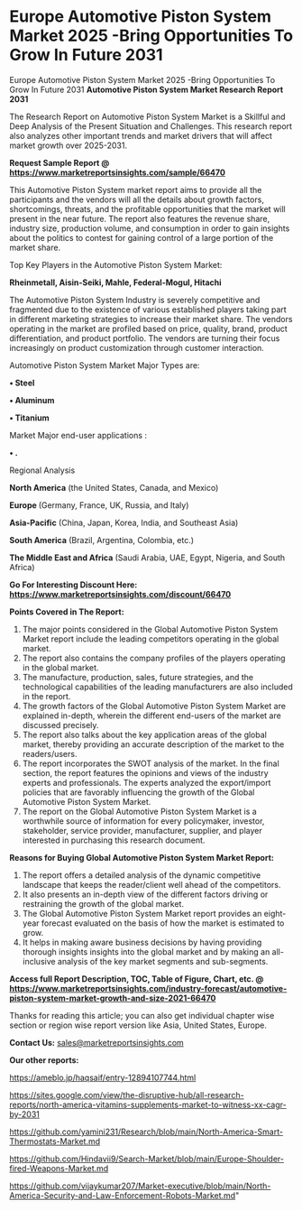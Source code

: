# Europe Automotive Piston System Market 2025 -Bring Opportunities To Grow In Future 2031
Europe Automotive Piston System Market 2025 -Bring Opportunities To Grow In Future 2031
<strong>Automotive Piston System Market Research Report 2031</strong>

The Research Report on Automotive Piston System Market is a Skillful and Deep Analysis of the Present Situation and Challenges. This research report also analyzes other important trends and market drivers that will affect market growth over 2025-2031.

<strong>Request Sample Report @ <a href=https://www.marketreportsinsights.com/sample/66470>https://www.marketreportsinsights.com/sample/66470</a></strong>

This Automotive Piston System market report aims to provide all the participants and the vendors will all the details about growth factors, shortcomings, threats, and the profitable opportunities that the market will present in the near future. The report also features the revenue share, industry size, production volume, and consumption in order to gain insights about the politics to contest for gaining control of a large portion of the market share.

Top Key Players in the Automotive Piston System Market:

<strong>Rheinmetall, Aisin-Seiki, Mahle, Federal-Mogul, Hitachi</strong>

The Automotive Piston System Industry is severely competitive and fragmented due to the existence of various established players taking part in different marketing strategies to increase their market share. The vendors operating in the market are profiled based on price, quality, brand, product differentiation, and product portfolio. The vendors are turning their focus increasingly on product customization through customer interaction.

Automotive Piston System Market Major Types are:

<strong>• Steel

• Aluminum

• Titanium</strong>

Market Major end-user applications :

<strong>• .</strong>

Regional Analysis

</u><strong><b>North America</b></strong> (the United States, Canada, and Mexico)

<strong><b>Europe </b></strong>(Germany, France, UK, Russia, and Italy)

<strong><b>Asia-Pacific</b></strong> (China, Japan, Korea, India, and Southeast Asia)

<strong><b>South America</b></strong> (Brazil, Argentina, Colombia, etc.)

<strong><b>The Middle East and Africa</b></strong> (Saudi Arabia, UAE, Egypt, Nigeria, and South Africa)

<strong>Go For Interesting Discount Here: <a href=https://www.marketreportsinsights.com/discount/66470>https://www.marketreportsinsights.com/discount/66470</a></strong>

<strong>Points Covered in The Report:</strong>
<ol>
  <li>The major points considered in the Global Automotive Piston System Market report include the leading competitors operating in the global market.</li>
  <li>The report also contains the company profiles of the players operating in the global market.</li>
  <li>The manufacture, production, sales, future strategies, and the technological capabilities of the leading manufacturers are also included in the report.</li>
  <li>The growth factors of the Global Automotive Piston System Market are explained in-depth, wherein the different end-users of the market are discussed precisely.</li>
  <li>The report also talks about the key application areas of the global market, thereby providing an accurate description of the market to the readers/users.</li>
  <li>The report incorporates the SWOT analysis of the market. In the final section, the report features the opinions and views of the industry experts and professionals. The experts analyzed the export/import policies that are favorably influencing the growth of the Global Automotive Piston System Market.</li>
  <li>The report on the Global Automotive Piston System Market is a worthwhile source of information for every policymaker, investor, stakeholder, service provider, manufacturer, supplier, and player interested in purchasing this research document.</li>
</ol>
<strong>Reasons for Buying Global Automotive Piston System Market Report:</strong>

<ol>
  <li>The report offers a detailed analysis of the dynamic competitive landscape that keeps the reader/client well ahead of the competitors.</li>
  <li>It also presents an in-depth view of the different factors driving or restraining the growth of the global market.</li>
  <li>The Global Automotive Piston System Market report provides an eight-year forecast evaluated on the basis of how the market is estimated to grow.</li>
  <li>It helps in making aware business decisions by having providing thorough insights insights into the global market and by making an all-inclusive analysis of the key market segments and sub-segments.</li>
</ol>
<strong>Access full Report Description, TOC, Table of Figure, Chart, etc. @ <a href=https://www.marketreportsinsights.com/industry-forecast/automotive-piston-system-market-growth-and-size-2021-66470>https://www.marketreportsinsights.com/industry-forecast/automotive-piston-system-market-growth-and-size-2021-66470</a></strong>


Thanks for reading this article; you can also get individual chapter wise section or region wise report version like Asia, United States, Europe.

<strong>Contact Us:</strong>
sales@marketreportsinsights.com

<strong>Our other reports:</strong>

<a href=https://ameblo.jp/haqsaif/entry-12894107744.html>https://ameblo.jp/haqsaif/entry-12894107744.html</a>

<a href=https://sites.google.com/view/the-disruptive-hub/all-research-reports/north-america-vitamins-supplements-market-to-witness-xx-cagr-by-2031>https://sites.google.com/view/the-disruptive-hub/all-research-reports/north-america-vitamins-supplements-market-to-witness-xx-cagr-by-2031</a>

<a href=https://github.com/yamini231/Research/blob/main/North-America-Smart-Thermostats-Market.md>https://github.com/yamini231/Research/blob/main/North-America-Smart-Thermostats-Market.md</a>

<a href=https://github.com/Hindavii9/Search-Market/blob/main/Europe-Shoulder-fired-Weapons-Market.md>https://github.com/Hindavii9/Search-Market/blob/main/Europe-Shoulder-fired-Weapons-Market.md</a>

<a href=https://github.com/vijaykumar207/Market-executive/blob/main/North-America-Security-and-Law-Enforcement-Robots-Market.md>https://github.com/vijaykumar207/Market-executive/blob/main/North-America-Security-and-Law-Enforcement-Robots-Market.md</a>"
